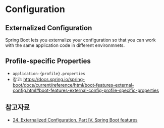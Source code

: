 # Configuration

## Externalized Configuration
Spring Boot lets you externalize your configuration so that you can work with the same application code in different environmnets.

## Profile-specific Properties
- `application-{profile}.properties`
- 참고: 
https://docs.spring.io/spring-boot/docs/current/reference/html/boot-features-external-config.html#boot-features-external-config-profile-specific-properties

## 참고자료
- [24. Externalized Configuration, Part IV. Spring Boot features](https://docs.spring.io/spring-boot/docs/current/reference/html/boot-features-external-config.html)


